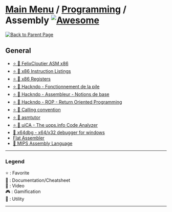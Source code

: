 # [Main Menu](../../README.md) / [Programming](../README.md) / Assembly [![Awesome](https://awesome.re/badge-flat.svg)](https://awesome.re)

[![Back to Parent Page](https://img.shields.io/badge/-Back_to_Parent_Page-blue?style=for-the-badge)](../README.md)

## General
- [:star: :book: FelixCloutier ASM x86](https://www.felixcloutier.com/x86/)
- [:star: :book: x86 Instruction Listings](https://en.wikipedia.org/wiki/X86_instruction_listings)
- [:star: :book: x86 Registers](https://fr.wikibooks.org/wiki/Programmation_Assembleur/x86/Registres)
- [:star: :book: Hackndo - Fonctionnement de la pile](https://beta.hackndo.com/stack-introduction/)
- [:star: :book: Hackndo - Assembleur - Notions de base](https://beta.hackndo.com/assembly-basics/)
- [:star: :book: Hackndo - ROP - Return Oriented Programming](https://beta.hackndo.com/return-oriented-programming/)
- [:star: :book: Calling convention](https://en.wikipedia.org/wiki/Calling_convention)
- [:star: :book: asmtutor](https://asmtutor.com)
- [:star: :wrench: uiCA - The uops.info Code Analyzer](https://uica.uops.info)
- [:wrench: x64dbg - x64/x32 debugger for windows](https://x64dbg.com)
- [Flat Assembler](https://flatassembler.net)
- [:book: MIPS Assembly Language](https://chortle.ccsu.edu/AssemblyTutorial/)

---

### Legend
:star: : Favorite\
:book: : Documentation/Cheatsheet\
:movie_camera: : Video\
:video_game: : Gamification\
:wrench: : Utility

---
